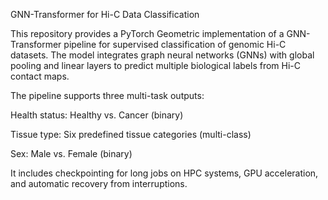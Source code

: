 GNN-Transformer for Hi-C Data Classification

This repository provides a PyTorch Geometric implementation of a GNN-Transformer pipeline for supervised classification of genomic Hi-C datasets. The model integrates graph neural networks (GNNs) with global pooling and linear layers to predict multiple biological labels from Hi-C contact maps.

The pipeline supports three multi-task outputs:

Health status: Healthy vs. Cancer (binary)

Tissue type: Six predefined tissue categories (multi-class)

Sex: Male vs. Female (binary)

It includes checkpointing for long jobs on HPC systems, GPU acceleration, and automatic recovery from interruptions.
